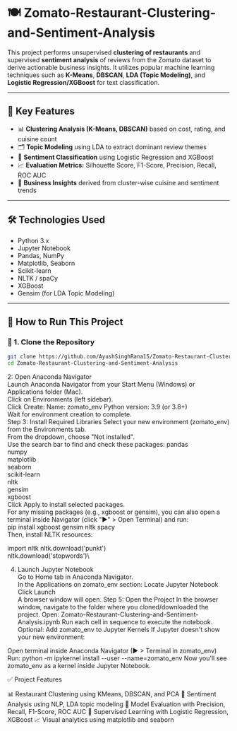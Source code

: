 # 🍽️ Zomato-Restaurant-Clustering-and-Sentiment-Analysis

This project performs unsupervised **clustering of restaurants** and supervised **sentiment analysis** of reviews from the Zomato dataset to derive actionable business insights. It utilizes popular machine learning techniques such as **K-Means**, **DBSCAN**, **LDA (Topic Modeling)**, and **Logistic Regression/XGBoost** for text classification.


---

## 🧠 Key Features

- 📊 **Clustering Analysis (K-Means, DBSCAN)** based on cost, rating, and cuisine count
- 🗂️ **Topic Modeling** using LDA to extract dominant review themes
- 💬 **Sentiment Classification** using Logistic Regression and XGBoost
- 📈 **Evaluation Metrics:** Silhouette Score, F1-Score, Precision, Recall, ROC AUC
- 📌 **Business Insights** derived from cluster-wise cuisine and sentiment trends

---

## 🛠️ Technologies Used

- Python 3.x
- Jupyter Notebook
- Pandas, NumPy
- Matplotlib, Seaborn
- Scikit-learn
- NLTK / spaCy
- XGBoost
- Gensim (for LDA Topic Modeling)

---

## 🚀 How to Run This Project

### 🔧 1. Clone the Repository

```bash
git clone https://github.com/AyushSinghRana15/Zomato-Restaurant-Clustering-and-Sentiment-Analysis.git
cd Zomato-Restaurant-Clustering-and-Sentiment-Analysis
```
2: Open Anaconda Navigator\
Launch Anaconda Navigator from your Start Menu (Windows) or Applications folder (Mac).\
Click on Environments (left sidebar).\
Click Create:
Name: zomato_env
Python version: 3.9 (or 3.8+)\
Wait for environment creation to complete.\
Step 3: Install Required Libraries
Select your new environment (zomato_env) from the Environments tab.\
From the dropdown, choose "Not installed".\
Use the search bar to find and check these packages:
pandas\
numpy\
matplotlib\
seaborn\
scikit-learn\
nltk\
gensim\
xgboost\
Click Apply to install selected packages.\
For any missing packages (e.g., xgboost or gensim), you can also open a terminal inside Navigator (click "▶" > Open Terminal) and run:\
pip install xgboost gensim nltk spacy\
Then, install NLTK resources:

import nltk
nltk.download('punkt')\
nltk.download('stopwords')\

4. Launch Jupyter Notebook\
Go to Home tab in Anaconda Navigator.\
In the Applications on zomato_env section:
Locate Jupyter Notebook
Click Launch\
A browser window will open.
Step 5: Open the Project
In the browser window, navigate to the folder where you cloned/downloaded the project.
Open:
Zomato-Restaurant-Clustering-and-Sentiment-Analysis.ipynb
Run each cell in sequence to execute the notebook.
Optional: Add zomato_env to Jupyter Kernels
If Jupyter doesn't show your new environment:

Open terminal inside Anaconda Navigator (▶ > Terminal in zomato_env)
Run:
python -m ipykernel install --user --name=zomato_env
Now you'll see zomato_env as a kernel inside Jupyter Notebook.

✅ Project Features

📊 Restaurant Clustering using KMeans, DBSCAN, and PCA
💬 Sentiment Analysis using NLP, LDA topic modeling
🎯 Model Evaluation with Precision, Recall, F1-Score, ROC AUC
🧠 Supervised Learning with Logistic Regression, XGBoost
📈 Visual analytics using matplotlib and seaborn




